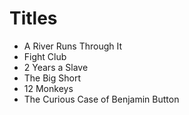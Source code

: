 # Titles

* A River Runs Through It
* Fight Club
* 2 Years a Slave
* The Big Short
* 12 Monkeys
* The Curious Case of Benjamin Button
